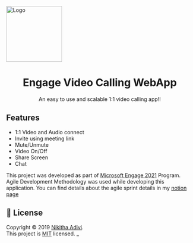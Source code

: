 <img align = "centet" src="https://static.vecteezy.com/system/resources/thumbnails/001/810/990/small/illustration-of-two-happy-people-talking-via-video-call-smiling-men-and-women-work-and-communicate-remotely-team-meeting-illustration-in-flat-design-vector.jpg" align = "center" alt="Logo" width="150" height="150" />
<h1 align="center">Engage Video Calling WebApp</h1>
<p align = "center"> An easy to use and scalable 1:1 video calling app!! </p>

## Features
- 1:1 Video and Audio connect
- Invite using meeting link
- Mute/Unmute
- Video On/Off
- Share Screen
- Chat

This project was developed as part of [Microsoft Engage 2021](https://microsoft.acehacker.com/engage2021/) Program. 
Agile Development Methodology was used while developing this application. You can find details about the agile sprint details in my [notion page](https://www.notion.so/cd6fd2f396fc45b2a2e51a97d1f02e32?v=e80dfea049f949ffa3158f85f873f105)

<!-- 
## Install

```sh
git clone https://github.com/DaKeiser/mips.git
```

## Dependencies

- [iVerilog](http://iverilog.icarus.com/) HDL.
- [GTKWave](http://gtkwave.sourceforge.net/).

  * [Installation](http://inf­server.inf.uth.gr/~konstadel/resources/Icarus_Verilog_GTKWave_guide.pdf) Guide for iverilog and GTKWave

## Usage

```sh
~/mips$ iverilog mipsProcessor.v
~/mips$ ./a.out
```

## Run tests

```sh
~/mips$ gtkwave mips.vcd
```

## Description 

We have created separate modules for fetch, decode, execute, memory and writeback operations.

- Instructions are given in the file _fact.dat_. To convert the instructions into 32-bit binary codes, use [this](https://www.eg.bucknell.edu/~csci320/mips_web/).
- Dont forget to add `11111111111111111111111111111111` at the end of the set of instructions
- The value N for which the factorial must be found must be passed in it.
- Changes that you need to make once you gave a specified set of instructions:
    * Change the `parameter instruction_count` in _fetch.v_
    * Similarly change the `parameter INSTRUCTION_COUNT` in _mipsProcessor.v_ 
- Now run the following command `iverilog mipsProcessor.v` (You need to have iverilog and GTKWave installed)
- Then do an `./a.out`
- And find the response to your instruction set in either _registers.dat_ file or _mainMemory.dat_ file (Changes happening depends on the type of instruction you give)
- In our premade _fact.dat_ file our output is visible in _registers.dat_ file in line number 20 or in _mainMemory.dat_ in line number 3.
- If you want to see the number of cycles the instruction took, head over to GTKWave by running `gtkwave mips.vcd` and click on `mipsTb -> mainModule`
- Drag and drop `clock` and `curInstruction[31:0]`. You will get an estimate of the number of cycles it is taking.
- You can also check for any intermediate signal at any module to understand which signals are high or low in a particular instruction.


## Preview

- Instructions are written here. We have implemented a code to find the factorial of 5.

![Instructions File](https://github.com/DaKeiser/mips/blob/master/assets/Instructions_file.png)

- All changes in Registers are found here

![Registers File](https://github.com/DaKeiser/mips/blob/master/assets/Registers_file.png)

- All the data in main memory is stored and written back here

![Main Memory file](https://github.com/DaKeiser/mips/blob/master/assets/Data_Memory_file.png)

- Check out the stages on how the instructions are executed here

![Clock Cycles in GTKWave](https://github.com/DaKeiser/mips/blob/master/assets/Clock_cycle%20Count.png)
 -->
## 📝 License

Copyright © 2019 [Nikitha Adivi](https://github.com/NikiAdivi).<br />
This project is [MIT](https://github.com/NikiAdivi/engage-video-chat/blob/master/LICENSE) licensed.
_
